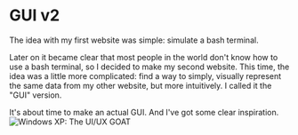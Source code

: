 # GUI v2
The idea with my first website was simple: simulate a bash terminal. 

Later on it became clear that most people in the world don't know how to use a bash terminal, so I decided to make my second website. 
This time, the idea was a little more complicated: find a way to simply, visually represent the same data from my other website, but more intuitively.
I called it the "GUI" version. 

It's about time to make an actual GUI. And I've got some clear inspiration. 
![Windows XP: The UI/UX GOAT](https://external-content.duckduckgo.com/iu/?u=https%3A%2F%2Fwww.thetechedvocate.org%2Fwp-content%2Fuploads%2F2023%2F05%2Fwindows-xp-1.webp&f=1&nofb=1&ipt=e1a72b5b1deb1ea02f5163eb82634e12c49a1d734b2241d3379339f3d3899cfd&ipo=images)